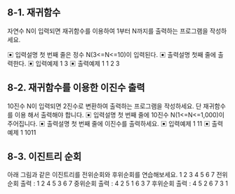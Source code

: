 ## 8-1. 재귀함수

자연수 N이 입력되면 재귀함수를 이용하여 1부터 N까지를 출력하는 프로그램을 작성하세요.

▣ 입력설명
첫 번째 줄은 정수 N(3<=N<=10)이 입력된다.
▣ 출력설명
첫째 줄에 출력한다.
▣ 입력예제 1
3
▣ 출력예제 1
1 2 3

## 8-2. 재귀함수를 이용한 이진수 출력

10진수 N이 입력되면 2진수로 변환하여 출력하는 프로그램을 작성하세요. 단 재귀함수를 이용
해서 출력해야 합니다.
▣ 입력설명
첫 번째 줄에 10진수 N(1<=N<=1,000)이 주어집니다.
▣ 출력설명
첫 번째 줄에 이진수를 출력하세요.
▣ 입력예제 1
11
▣ 출력예제 1
1011

## 8-3. 이진트리 순회

아래 그림과 같은 이진트리를 전위순회와 후위순회를 연습해보세요.
1
2 3
4 5 6 7
전위순회 출력 : 1 2 4 5 3 6 7
중위순회 출력 : 4 2 5 1 6 3 7
후위순회 출력 : 4 5 2 6 7 3 1
